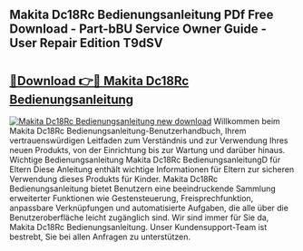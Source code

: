 ## Makita Dc18Rc Bedienungsanleitung PDf Free Download - Part-bBU Service Owner Guide - User Repair Edition T9dSV

# <h2><a href="http://df3ttho.blite.top/?on=Makita+Dc18Rc+Bedienungsanleitung">🔗Download 👉🔴 Makita Dc18Rc Bedienungsanleitung</a></h2>

[![Makita Dc18Rc Bedienungsanleitung new download](https://i.imgur.com/lujVjoI.png)](http://df3ttho.blite.top/?on=Makita+Dc18Rc+Bedienungsanleitung)
Willkommen beim Makita Dc18Rc Bedienungsanleitung-Benutzerhandbuch, Ihrem vertrauenswürdigen Leitfaden zum Verständnis und zur Verwendung Ihres neuen Produkts, von der Einrichtung bis zur Wartung und darüber hinaus. Wichtige Bedienungsanleitung Makita Dc18Rc BedienungsanleitungD für Eltern Diese Anleitung enthält wichtige Informationen für Eltern zur sicheren Verwendung dieses Produkts für Kinder. Makita Dc18Rc Bedienungsanleitung bietet Benutzern eine beeindruckende Sammlung erweiterter Funktionen wie Gestensteuerung, Freisprechfunktion, anpassbare Verknüpfungen und automatisierte Aufgaben, die alle über die Benutzeroberfläche leicht zugänglich sind. Wir sind immer für Sie da, Makita Dc18Rc Bedienungsanleitung. Unser Kundensupport-Team ist bestrebt, Sie bei allen Anfragen zu unterstützen.
